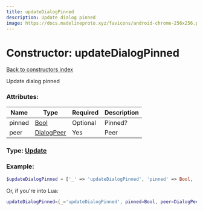 ```yaml
---
title: updateDialogPinned
description: Update dialog pinned
image: https://docs.madelineproto.xyz/favicons/android-chrome-256x256.png
---
```

# Constructor: updateDialogPinned  
[Back to constructors index](index.md)



Update dialog pinned

### Attributes:

| Name     |    Type       | Required | Description |
|----------|---------------|----------|-------------|
|pinned|[Bool](../types/Bool.md) | Optional|Pinned?|
|peer|[DialogPeer](../types/DialogPeer.md) | Yes|Peer|



### Type: [Update](../types/Update.md)


### Example:

```php
$updateDialogPinned = ['_' => 'updateDialogPinned', 'pinned' => Bool, 'peer' => DialogPeer];
```  


Or, if you're into Lua:

```lua
updateDialogPinned={_='updateDialogPinned', pinned=Bool, peer=DialogPeer}

```


